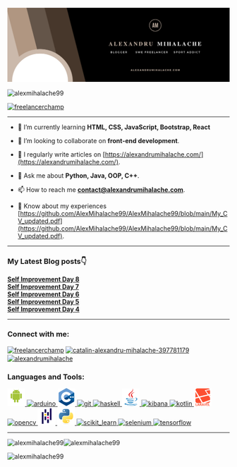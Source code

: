 
![Software engineering](https://github.com/AlexMihalache99/AlexMihalache99/blob/main/1.png)

<p align="left"> <img src="https://komarev.com/ghpvc/?username=alexmihalache99&label=Profile%20views&color=0e75b6&style=flat" alt="alexmihalache99" /> </p>
<p align="left"> <a href="https://twitter.com/freelancerchamp" target="blank"><img src="https://img.shields.io/twitter/follow/freelancerchamp?logo=twitter&style=for-the-badge" alt="freelancerchamp" /></a> </p>

<hr>

- 🌱 I’m currently learning **HTML, CSS, JavaScript, Bootstrap, React**
- 👯 I’m looking to collaborate on **front-end development**.

- 📝 I regularly write articles on [https://alexandrumihalache.com/](https://alexandrumihalache.com/).

- 💬 Ask me about **Python, Java, OOP, C++**.

- 📫 How to reach me **contact@alexandrumihalache.com**.

- 📄 Know about my experiences [https://github.com/AlexMihalache99/AlexMihalache99/blob/main/My_CV_updated.pdf](https://github.com/AlexMihalache99/AlexMihalache99/blob/main/My_CV_updated.pdf).
<hr>
<h3 align="left"> My Latest Blog posts👇 </h3>
<p align="left">
<a href="https://alexandrumihalache.com/day-8-of-self-improvement/" title="Self Improvement Day 8."> <strong>Self Improvement Day 8</strong> </a> <br>
<a href="https://alexandrumihalache.com/day-7-of-self-improvement/" title="Self Improvement Day 7."> <strong>Self Improvement Day 7</strong> </a> <br>
<a href="https://alexandrumihalache.com/day-6-of-self-improvement/" title="Self Improvement Day 6."> <strong>Self Improvement Day 6</strong> </a> <br>
<a href="https://alexandrumihalache.com/day-5-of-self-improvement/" title="Self Improvement Day 5."> <strong>Self Improvement Day 5</strong> </a> <br>
<a href="https://alexandrumihalache.com/day-4-of-self-improvement/" title="Self Improvement Day 4."> <strong>Self Improvement Day 4</strong> </a> 
</p>
<hr>
<h3 align="left">Connect with me:</h3>
<p align="left">
<a href="https://twitter.com/freelancerchamp" target="blank"><img align="center" src="https://raw.githubusercontent.com/rahuldkjain/github-profile-readme-generator/master/src/images/icons/Social/twitter.svg" alt="freelancerchamp" height="30" width="40" /></a>
<a href="https://linkedin.com/in/catalin-alexandru-mihalache-397781179" target="blank"><img align="center" src="https://raw.githubusercontent.com/rahuldkjain/github-profile-readme-generator/master/src/images/icons/Social/linked-in-alt.svg" alt="catalin-alexandru-mihalache-397781179" height="30" width="40" /></a>
<a href="https://instagram.com/alexandrumihalache" target="blank"><img align="center" src="https://raw.githubusercontent.com/rahuldkjain/github-profile-readme-generator/master/src/images/icons/Social/instagram.svg" alt="alexandrumihalache" height="30" width="40" /></a>
</p>

<h3 align="left">Languages and Tools:</h3>
<p align="left"> <a href="https://developer.android.com" target="_blank" rel="noreferrer"> <img src="https://raw.githubusercontent.com/devicons/devicon/master/icons/android/android-original-wordmark.svg" alt="android" width="40" height="40"/> </a> <a href="https://www.arduino.cc/" target="_blank" rel="noreferrer"> <img src="https://cdn.worldvectorlogo.com/logos/arduino-1.svg" alt="arduino" width="40" height="40"/> </a> <a href="https://www.w3schools.com/cpp/" target="_blank" rel="noreferrer"> <img src="https://raw.githubusercontent.com/devicons/devicon/master/icons/cplusplus/cplusplus-original.svg" alt="cplusplus" width="40" height="40"/> </a> <a href="https://git-scm.com/" target="_blank" rel="noreferrer"> <img src="https://www.vectorlogo.zone/logos/git-scm/git-scm-icon.svg" alt="git" width="40" height="40"/> </a> <a href="https://www.haskell.org/" target="_blank" rel="noreferrer"> <img src="https://upload.wikimedia.org/wikipedia/commons/1/1c/Haskell-Logo.svg" alt="haskell" width="40" height="40"/> </a> <a href="https://www.java.com" target="_blank" rel="noreferrer"> <img src="https://raw.githubusercontent.com/devicons/devicon/master/icons/java/java-original.svg" alt="java" width="40" height="40"/> </a> <a href="https://www.elastic.co/kibana" target="_blank" rel="noreferrer"> <img src="https://www.vectorlogo.zone/logos/elasticco_kibana/elasticco_kibana-icon.svg" alt="kibana" width="40" height="40"/> </a> <a href="https://kotlinlang.org" target="_blank" rel="noreferrer"> <img src="https://www.vectorlogo.zone/logos/kotlinlang/kotlinlang-icon.svg" alt="kotlin" width="40" height="40"/> </a> <a href="https://laravel.com/" target="_blank" rel="noreferrer"> <img src="https://raw.githubusercontent.com/devicons/devicon/master/icons/laravel/laravel-plain-wordmark.svg" alt="laravel" width="40" height="40"/> </a> <a href="https://opencv.org/" target="_blank" rel="noreferrer"> <img src="https://www.vectorlogo.zone/logos/opencv/opencv-icon.svg" alt="opencv" width="40" height="40"/> </a> <a href="https://pandas.pydata.org/" target="_blank" rel="noreferrer"> <img src="https://raw.githubusercontent.com/devicons/devicon/2ae2a900d2f041da66e950e4d48052658d850630/icons/pandas/pandas-original.svg" alt="pandas" width="40" height="40"/> </a> <a href="https://www.python.org" target="_blank" rel="noreferrer"> <img src="https://raw.githubusercontent.com/devicons/devicon/master/icons/python/python-original.svg" alt="python" width="40" height="40"/> </a> <a href="https://scikit-learn.org/" target="_blank" rel="noreferrer"> <img src="https://upload.wikimedia.org/wikipedia/commons/0/05/Scikit_learn_logo_small.svg" alt="scikit_learn" width="40" height="40"/> </a> <a href="https://www.selenium.dev" target="_blank" rel="noreferrer"> <img src="https://raw.githubusercontent.com/detain/svg-logos/780f25886640cef088af994181646db2f6b1a3f8/svg/selenium-logo.svg" alt="selenium" width="40" height="40"/> </a> <a href="https://www.tensorflow.org" target="_blank" rel="noreferrer"> <img src="https://www.vectorlogo.zone/logos/tensorflow/tensorflow-icon.svg" alt="tensorflow" width="40" height="40"/> </a> </p>

<hr>
<p><img align="left" src="https://github-readme-stats.vercel.app/api?username=alexmihalache99&show_icons=true&theme=kacho_ga&locale=en&layout=compact" alt="alexmihalache99"/></p>
<p><img src="https://github-readme-streak-stats.herokuapp.com/?user=alexmihalache99&theme=kacho_ga" alt="alexmihalache99" /></p>

<p><img src="https://github-readme-stats.vercel.app/api/top-langs?username=alexmihalache99&show_icons=true&locale=en&layout=compact&theme=kacho_ga" alt="alexmihalache99"/></p>
